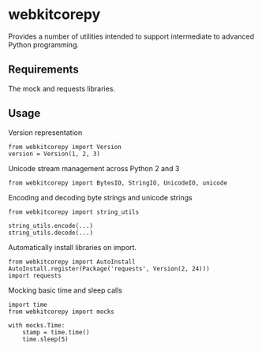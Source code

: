 # webkitcorepy

Provides a number of utilities intended to support intermediate to advanced Python programming.

## Requirements

The mock and requests libraries.
 
## Usage

Version representation
```
from webkitcorepy import Version
version = Version(1, 2, 3)
```

Unicode stream management across Python 2 and 3
```
from webkitcorepy import BytesIO, StringIO, UnicodeIO, unicode
```

Encoding and decoding byte strings and unicode strings
```
from webkitcorepy import string_utils

string_utils.encode(...)
string_utils.decode(...)
```

Automatically install libraries on import.
```
from webkitcorepy import AutoInstall
AutoInstall.register(Package('requests', Version(2, 24)))
import requests
```

Mocking basic time and sleep  calls
```
import time
from webkitcorepy import mocks

with mocks.Time:
    stamp = time.time()
    time.sleep(5)
```
